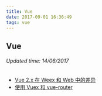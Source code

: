 ```yaml
---
title: Vue
date: 2017-09-01 16:36:49
tags: vue
---
```


## Vue
###### Updated time: 14/06/2017
* [Vue 2.x 在 Weex 和 Web 中的差异](https://github.com/2017/09/02/difference-with-web)
* [使用 Vuex 和 vue-router](https://github.com/2017/09/02/difference-of-vuex)